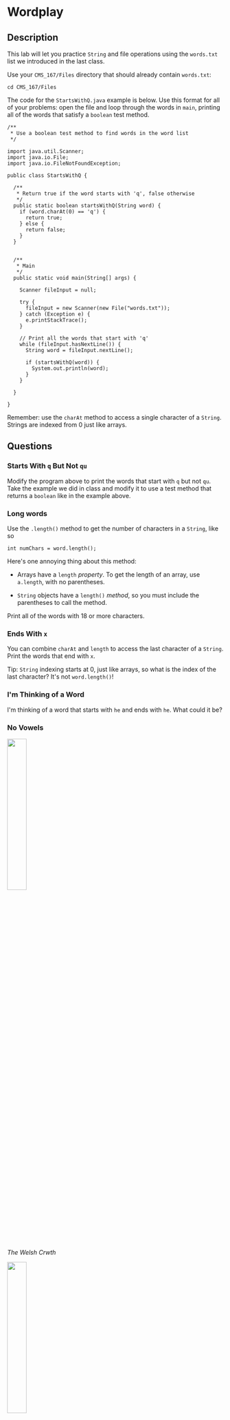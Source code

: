 # Wordplay

## Description

This lab will let you practice `String` and file operations using the `words.txt` list we introduced in the last class.

Use your `CMS_167/Files` directory that should already contain `words.txt`:

```
cd CMS_167/Files
```

The code for the `StartsWithQ.java` example is below. Use this format for all of your problems: open the file and loop through the words in `main`, printing all of the words that satisfy a `boolean` test method.

```
/**
 * Use a boolean test method to find words in the word list
 */

import java.util.Scanner;
import java.io.File;
import java.io.FileNotFoundException;

public class StartsWithQ {

  /**
   * Return true if the word starts with 'q', false otherwise
   */
  public static boolean startsWithQ(String word) {
    if (word.charAt(0) == 'q') {
      return true;
    } else {
      return false;
    }
  }
  
  
  /**
   * Main
   */
  public static void main(String[] args) {
    
    Scanner fileInput = null;
    
    try {
      fileInput = new Scanner(new File("words.txt"));
    } catch (Exception e) {
      e.printStackTrace();
    }
    
    // Print all the words that start with 'q'
    while (fileInput.hasNextLine()) {
      String word = fileInput.nextLine();
      
      if (startsWithQ(word)) {
        System.out.println(word);
      }
    }
    
  }
  
}
```

Remember: use the `charAt` method to access a single character of a `String`. Strings are indexed from 0 just like arrays.

## Questions

### Starts With `q` But Not `qu`

Modify the program above to print the words that start with `q` but not `qu`. Take the example we did in class and modify it to use a
test method that returns a `boolean` like in the example above.


### Long words

Use the `.length()` method to get the number of characters in a `String`, like so

```
int numChars = word.length();
```

Here's one annoying thing about this method:

- Arrays have a `length` *property*. To get the length of an array, use `a.length`, with no parentheses.

- `String` objects have a `length()` *method*, so you must include the parentheses to call the method.

Print all of the words with 18 or more characters.

### Ends With `x`

You can combine `charAt` and `length` to access the last character of a `String`. Print the words that end with `x`.

Tip: `String` indexing starts at 0, just like arrays, so what is the index of the last character? It's not `word.length()`!

### I'm Thinking of a Word

I'm thinking of a word that starts with `he` and ends with `he`. What could it be?

### No Vowels

<img src=https://upload.wikimedia.org/wikipedia/commons/thumb/9/92/Crwth_rem.jpg/800px-Crwth_rem.jpg width="30%" />

*The Welsh Crwth*

<img src=https://upload.wikimedia.org/wikipedia/commons/9/9f/Western_Cwm_and_Lhotse.jpg width="30%" />

*The Western Cwm (a glaciated valley) on Mt. Everest with the Lhotse Face in the background*

Find all of the words that contain no vowels and no `y`.

Tip: loop over the characters in the word and test each one to see if it's a vowel. If you find a vowel or a `y`, the test method can immediately `return false`. If you make it all the way through the loop and never find a vowel or `y`, `return true`.

### Abecedarian Words

Let's say that a word is *abecedarian* if its letters are in alphabetical order, allowing for repeated letters. For example, *effort*, *ghosty*, and *beefily* are abecedarian words.

Print all the abecedarian words in the list.

Tips: 

You can compare two `char` values using the regular relational operators: `<`, `>`, and so forth. You might remember from our discussion of ASCII and Unicode that a `char` is mapped to a number behind the scenes.

Use a loop and test if `word.charAt(i) > word.charAt(i + 1)`. If so, return `false`, because the letters are not abecedarian. Think about the ending condition of the loop.

### 

### TACOCAT is TACOCAT Backwards

<img src="https://images-wixmp-ed30a86b8c4ca887773594c2.wixmp.com/f/cf45aa02-f54d-4cab-a8e8-4e43c0ed6c74/dcn8689-dc15f569-0e2e-4552-b107-12fc38995653.png?token=eyJ0eXAiOiJKV1QiLCJhbGciOiJIUzI1NiJ9.eyJzdWIiOiJ1cm46YXBwOjdlMGQxODg5ODIyNjQzNzNhNWYwZDQxNWVhMGQyNmUwIiwiaXNzIjoidXJuOmFwcDo3ZTBkMTg4OTgyMjY0MzczYTVmMGQ0MTVlYTBkMjZlMCIsIm9iaiI6W1t7InBhdGgiOiJcL2ZcL2NmNDVhYTAyLWY1NGQtNGNhYi1hOGU4LTRlNDNjMGVkNmM3NFwvZGNuODY4OS1kYzE1ZjU2OS0wZTJlLTQ1NTItYjEwNy0xMmZjMzg5OTU2NTMucG5nIn1dXSwiYXVkIjpbInVybjpzZXJ2aWNlOmZpbGUuZG93bmxvYWQiXX0.UopOXSHXupOZqB0oUtH4dPwiENGDw3zC1nxStTpzhCM" width="30%" />

Find all the palindromes in the word list.

Tip: Use a loop that compares pairs of letters, starting at the outermost letters (indexes 0 and length - 1) and working inwards. If you find a pair that doesn't match, return `false` immediately. If you succeed in checking all pairs, return `true`.

### Triple Double Letters

The word `balloon` has two consecutive pairs of double letters.

I'm thinking of a word that has *three* **consecutive** pairs of double letters. What could it be?
